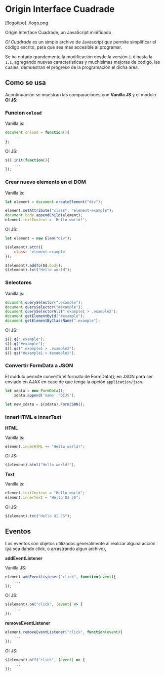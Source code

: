 # Origin Interface Cuadrade

[!logotipo] ./logo.png

Origin Interface Cuadrade, un JavaScript minificado

*OI Cuadrade* es un simple archivo de Javascript que permite simplificar el código escrito, para que sea mas accesible al programar.

Se ha notado grandemente la modificación desde la versión `1.0` hasta la `1.1`, agregando nuevas caracteristicas y muchisimas mejoras de codigo, las cuales, demuestran el progreso de la programación el dicha área.

## Como se usa

Acontinuación se muestran las comparaciones con **Vanilla JS** y el módulo **OI JS**:


### Funcion `onload`

Vanilla js:
```js
document.onload = function(){
	...
};
```

OI JS:
```js
$().init(function(){
	...
});
```



### Crear nuevo elemento en el DOM

Vanilla js:
```js
let element = document.createElement("div");

element.setAttribute("class", "element-example");
document.body.appendChild(element);
element.textContent = 'Hello world!';
```

OI JS:
```js
let element = new Elem("div");

$(element).attr({
	class: 'element-example'
});

$(element).addTo($d.body);
$(element).txt("Hello world");
```

### Selectores

Vanilla js:
```js
document.querySelector(".example");
document.querySelector("#example");
document.querySelectorAll(".example1 > .example2");
document.getElementById("#example");
document.getElementByClassName(".example");

```

OI JS:
```js
$().q(".example");
$().q("#example");
$().qs(".example1 > .example2");
$().qs("#example1 > #example2");
```

### Convertir FormData a JSON
El módulo permite convertir el formato de FormData(); en JSON para ser enviado en AJAX en caso de que tenga la opción `application/json`.

```js
let xdata = new FormData();
	xdata.append('name','OIJS');
	
let new_xdata = $(xdata).FormJSON();

```


### innerHTML e innerText

**HTML**

Vanilla js:
```js
element.innerHTML += "Hello world!";
```

OI JS:
```js
$(element).html("Hello world!");
```

**Text**

Vanilla js:
```js
element.textContent = "Hello world";
element.innerText = "Hello OI JS";
```

OI JS:
```js
$(element).txt("Hello OI JS");
```

## Eventos
Los eventos son objetos utilizados generalmente al realizar alguna acción (ya sea dando click, o arrastrando algun archivo),

**addEventListener**

Vanilla JS:
```js
element.addEventListener("click", function(event){
	...
});
```

OI JS:
```js
$(element).on("click", (event) => {
	...
});
```

**removeEventListener**

```js
element.removeEventListener("click", function(event){
	...
});
```

OI JS:
```js
$(element).off("click", (event) => {
	...
});
```
